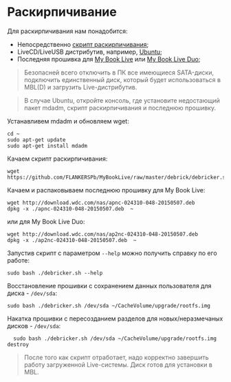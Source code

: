 # Раскирпичивание

Для раскирпичивания нам понадобится:

- Непосредственно [скрипт раскирпичивания](debricker.sh);
- LiveCD/LiveUSB дистрибутив, например, [Ubuntu](https://ubuntu.com/download/desktop);
- Последняя прошивка для [My Book Live](https://support-en.wd.com/app/products/product-detail/p/231#WD_downloads) или [My Book Live Duo](https://support-en.wd.com/app/products/product-detail/p/232#WD_downloads);
 
> Безопасней всего отключить в ПК все имеющиеся SATA-диски, подключить единственный диск, который будет использоваться в MBL(D) и загрузить Live-дистрибутив.

>В случае Ubuntu, откройте консоль, где установите недостающий пакет mdadm, скрипт раскирпичивания и последнюю прошивку.

Устанавливем mdadm и обновляем wget:

    cd ~
    sudo apt-get update
    sudo apt-get install mdadm

Качаем скрипт раскирпичивания:

    wget https://github.com/FLANKERSPb/MyBookLive/raw/master/debrick/debricker.sh

Качаем и распаковываем последнюю прошивку для My Book Live:

    wget http://download.wdc.com/nas/apnc-024310-048-20150507.deb
    dpkg -x ./apnc-024310-048-20150507.deb  ~
    
или для My Book Live Duo:

    wget http://download.wdc.com/nas/ap2nc-024310-048-20150507.deb
    dpkg -x ./ap2nc-024310-048-20150507.deb  ~

Запустив скрипт с параметром `--help` можно получить справку по его работе:

    sudo bash ./debricker.sh --help

Восстановление прошивки с сохранением данных пользователя для диска - ` /dev/sda `:

    sudo bash ./debricker.sh /dev/sda ~/CacheVolume/upgrade/rootfs.img
      
Накатка прошивки с пересозданием разделов для новых/неразмечаных дисков  - ` /dev/sda `:

      sudo bash ./debricker.sh /dev/sda ~/CacheVolume/upgrade/rootfs.img destroy


> После того как скрипт отработает, надо корректно завершить работу загруженной Live-системы. Диск готов для установки в MBL.

